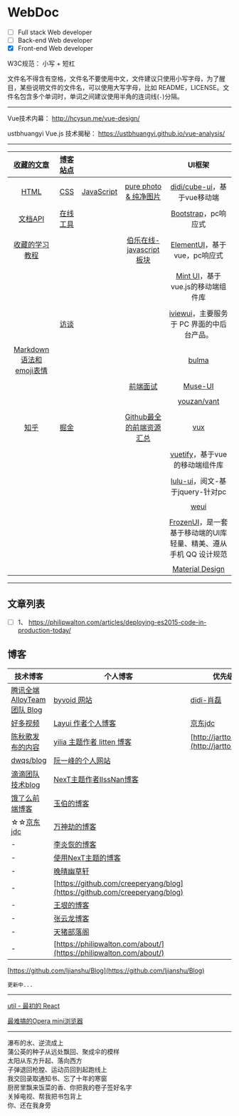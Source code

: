 # WebDoc
- [ ] Full stack Web developer
- [ ] Back-end Web developer
- [x] Front-end Web developer

W3C规范： 小写 + 短杠

文件名不得含有空格，文件名不要使用中文，文件建议只使用小写字母，为了醒目，某些说明文件的文件名，可以使用大写字母，比如 README，LICENSE。文件名包含多个单词时，单词之间建议使用半角的连词线(`-`)分隔。

------

Vue技术内幕： http://hcysun.me/vue-design/

ustbhuangyi Vue.js 技术揭秘： https://ustbhuangyi.github.io/vue-analysis/


---

|[收藏的文章](post)|[博客站点](#blog)|||UI框架|
|:-:|:-:|:-:|:-:|:-:|
||||
|[HTML](HTML)<br/>|[CSS](CSS)<br/>|[JavaScript](JavaScript)|[pure photo & 纯净图片](pure-photo)|[didi/cube-ui](https://github.com/didi/cube-ui)，基于vue移动端|
||||
|[文档API](doc-api)<br/>|[在线工具](online-tool)|||[Bootstrap](http://www.runoob.com/bootstrap/bootstrap-tutorial.html)，pc响应式|
||||
|[收藏的学习教程](tutorial)<br/>|||[伯乐在线-javascript板块](http://web.jobbole.com/category/javascript-2/)|[ElementUI](http://element-cn.eleme.io/#/zh-CN/component/installation)，基于vue，pc响应式|
||||
|||||[Mint UI](http://mint-ui.github.io/#!/zh-cn)，基于vue.js的移动端组件库|
||||
||[访谈](interview)<br/>|||[iviewui](https://www.iviewui.com/)，主要服务于 PC 界面的中后台产品。|
||||
|[Markdown 语法和 emoji表情](github-markdown)<br/>||||[bulma](https://bulma.io/documentation/overview/start/)|
||||
||||[前端面试](front-end-developer-interview-questions)|[Muse-UI](http://www.muse-ui.org/#/install)
||||
|||||[youzan/vant](https://github.com/youzan/vant)
||||
|[知乎](zhihu)|[掘金](juejin)||[Github最全的前端资源汇总](https://github.com/helloqingfeng/Awsome-Front-End-learning-resource)|[vux](https://vux.li/#/)
||||
|||||[vuetify](https://vuetifyjs.com/zh-Hans/)，基于vue的移动端组件库
||||
|||||[lulu-ui](https://l-ui.com/)，阅文-基于jquery-针对pc
||||
|||||[weui]()
||||
|||||[FrozenUI](https://frozenui.github.io/)，是一套基于移动端的UI库轻量、精美、遵从手机 QQ 设计规范
||||
|||||[Material Design]()


----------
## 文章列表

- [ ] 1、 https://philipwalton.com/articles/deploying-es2015-code-in-production-today/


## 博客
技术博客|个人博客|优先级
---|---|---
[腾讯全端 AlloyTeam 团队 Blog](http://www.alloyteam.com/)|[byvoid 网站](https://www.byvoid.com/zhs/blog/list)|[didi-肖磊](https://github.com/CommanderXL/Biu-blog)
[好多视频](http://haoduoshipin.com/)|[Layui 作者个人博客](http://sentsin.com/)|[京东jdc](https://jdc.jd.com/)
[陈秋歌发布的内容](http://geek.csdn.net/user/publishlist/chenqiuge1984)|[yilia 主题作者 litten 博客](http://litten.me/)|[http://jartto.wang/](http://jartto.wang/)
[dwqs/blog](https://github.com/dwqs/blog)|[阮一峰的个人网站](http://www.ruanyifeng.com/home.html)
[滴滴团队技术blog](https://github.com/DDFE/DDFE-blog)|[NexT主题作者IIssNan博客](http://notes.iissnan.com/)
[饿了么前端博客](https://fe.ele.me/)|[玉伯的博客](https://github.com/lifesinger/blog/issues)
☆☆[京东jdc](https://jdc.jd.com/)|[万神劫的博客](http://chaoskeh.com/archive.html)
-|[李炎恢的博客](http://www.liyanhui.com/)
-|[使用NexT主题的博客](https://github.com/iissnan/hexo-theme-next/issues/119)
-|[晚晴幽草轩](http://www.jeffjade.com/)
-|[https://github.com/creeperyang/blog](https://github.com/creeperyang/blog)
-|[王垠的博客](http://www.yinwang.org/)
-|[张云龙博客](https://github.com/fouber/blog)
-|[天猪部落阁](https://github.com/atian25/blog)
-|[https://philipwalton.com/about/](https://philipwalton.com/about/)

[https://github.com/ljianshu/Blog](https://github.com/ljianshu/Blog)

```
更新中...
```

---------------
[util - 最初的 React](util)

[最难搞的Opera mini浏览器](operamini)


----

瀑布的水、逆流成上<br/>
蒲公英的种子从远处飘回、聚成伞的模样<br/>
太阳从东方升起、落向西方<br/>
子弹退回枪膛、运动员回到起跑线上<br/>
我交回录取通知书、忘了十年的寒窗<br/>
厨房里飘来饭菜的香、你把我的卷子签好名字<br/>
关掉电视、帮我把书包背上<br/>
你、还在我身旁
